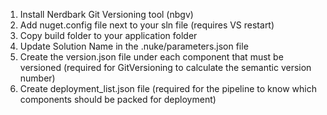 1. Install Nerdbark Git Versioning tool (nbgv)
2. Add nuget.config file next to your sln file (requires VS restart)
3. Copy build folder to your application folder
4. Update Solution Name in the .nuke/parameters.json file
5. Create the version.json file under each component that must be versioned (required for GitVersioning to calculate the semantic version number)
6. Create deployment_list.json file (required for the pipeline to know which components should be packed for deployment)

